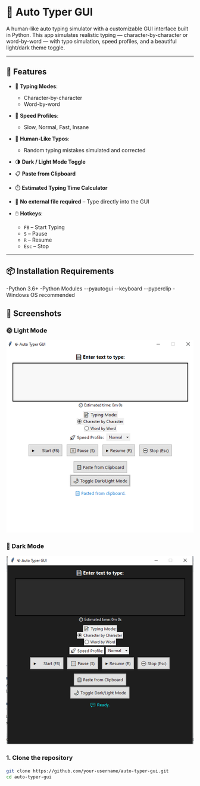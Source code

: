 # 📝 Auto Typer GUI

A human-like auto typing simulator with a customizable GUI interface built in Python. This app simulates realistic typing — character-by-character or word-by-word — with typo simulation, speed profiles, and a beautiful light/dark theme toggle.

---

## 🚀 Features

- 🔡 **Typing Modes**:
  - Character-by-character
  - Word-by-word

- 🎯 **Speed Profiles**:
  - Slow, Normal, Fast, Insane

- 🤖 **Human-Like Typos**:
  - Random typing mistakes simulated and corrected

- 🌗 **Dark / Light Mode Toggle**

- 📋 **Paste from Clipboard**

- ⏱️ **Estimated Typing Time Calculator**

- 💾 **No external file required** – Type directly into the GUI

- 🖱️ **Hotkeys**:
  - `F8` – Start Typing
  - `S` – Pause
  - `R` – Resume
  - `Esc` – Stop

---

## 📦 Installation Requirements
  -Python 3.6+
  -Python Modules
    --pyautogui 
    --keyboard 
    --pyperclip
  -Windows OS recommended

## 📸 Screenshots

### 🌞 Light Mode
![Light Mode](assets/dark_mode.PNG)

### 🌙 Dark Mode
![Dark Mode](assets/light_mode.PNG)


### 1. Clone the repository
```bash
git clone https://github.com/your-username/auto-typer-gui.git
cd auto-typer-gui
